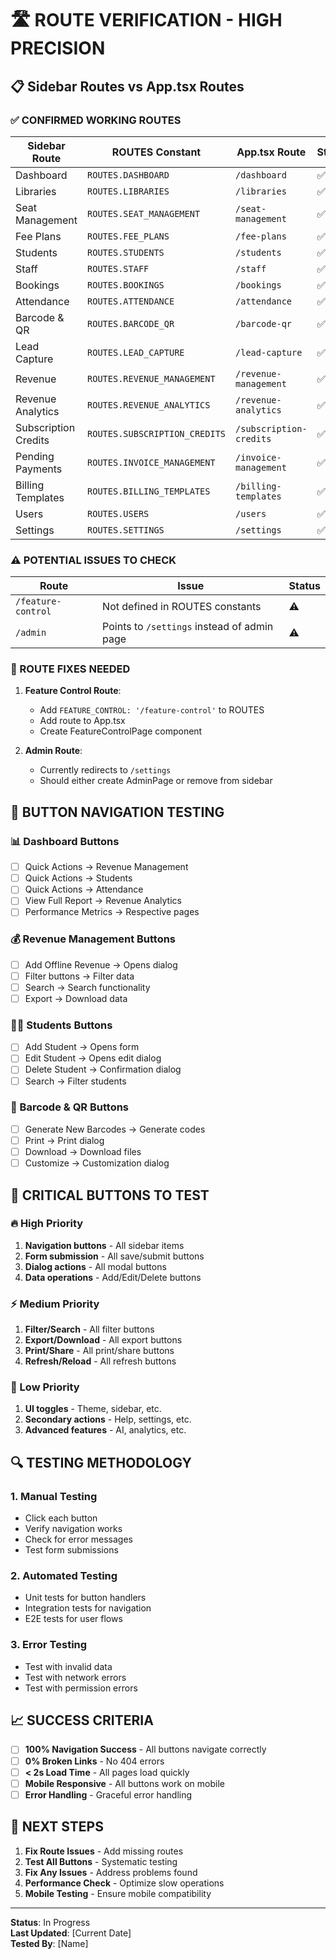 # 🛣️ **ROUTE VERIFICATION - HIGH PRECISION**

## **📋 Sidebar Routes vs App.tsx Routes**

### **✅ CONFIRMED WORKING ROUTES**

| Sidebar Route | ROUTES Constant | App.tsx Route | Status |
|---------------|-----------------|---------------|---------|
| Dashboard | `ROUTES.DASHBOARD` | `/dashboard` | ✅ |
| Libraries | `ROUTES.LIBRARIES` | `/libraries` | ✅ |
| Seat Management | `ROUTES.SEAT_MANAGEMENT` | `/seat-management` | ✅ |
| Fee Plans | `ROUTES.FEE_PLANS` | `/fee-plans` | ✅ |
| Students | `ROUTES.STUDENTS` | `/students` | ✅ |
| Staff | `ROUTES.STAFF` | `/staff` | ✅ |
| Bookings | `ROUTES.BOOKINGS` | `/bookings` | ✅ |
| Attendance | `ROUTES.ATTENDANCE` | `/attendance` | ✅ |
| Barcode & QR | `ROUTES.BARCODE_QR` | `/barcode-qr` | ✅ |
| Lead Capture | `ROUTES.LEAD_CAPTURE` | `/lead-capture` | ✅ |
| Revenue | `ROUTES.REVENUE_MANAGEMENT` | `/revenue-management` | ✅ |
| Revenue Analytics | `ROUTES.REVENUE_ANALYTICS` | `/revenue-analytics` | ✅ |
| Subscription Credits | `ROUTES.SUBSCRIPTION_CREDITS` | `/subscription-credits` | ✅ |
| Pending Payments | `ROUTES.INVOICE_MANAGEMENT` | `/invoice-management` | ✅ |
| Billing Templates | `ROUTES.BILLING_TEMPLATES` | `/billing-templates` | ✅ |
| Users | `ROUTES.USERS` | `/users` | ✅ |
| Settings | `ROUTES.SETTINGS` | `/settings` | ✅ |

### **⚠️ POTENTIAL ISSUES TO CHECK**

| Route | Issue | Status |
|-------|-------|---------|
| `/feature-control` | Not defined in ROUTES constants | ⚠️ |
| `/admin` | Points to `/settings` instead of admin page | ⚠️ |

### **🔧 ROUTE FIXES NEEDED**

1. **Feature Control Route**:
   - Add `FEATURE_CONTROL: '/feature-control'` to ROUTES
   - Add route to App.tsx
   - Create FeatureControlPage component

2. **Admin Route**:
   - Currently redirects to `/settings`
   - Should either create AdminPage or remove from sidebar

## **🎯 BUTTON NAVIGATION TESTING**

### **📊 Dashboard Buttons**
- [ ] Quick Actions → Revenue Management
- [ ] Quick Actions → Students
- [ ] Quick Actions → Attendance
- [ ] View Full Report → Revenue Analytics
- [ ] Performance Metrics → Respective pages

### **💰 Revenue Management Buttons**
- [ ] Add Offline Revenue → Opens dialog
- [ ] Filter buttons → Filter data
- [ ] Search → Search functionality
- [ ] Export → Download data

### **👨‍🎓 Students Buttons**
- [ ] Add Student → Opens form
- [ ] Edit Student → Opens edit dialog
- [ ] Delete Student → Confirmation dialog
- [ ] Search → Filter students

### **📱 Barcode & QR Buttons**
- [ ] Generate New Barcodes → Generate codes
- [ ] Print → Print dialog
- [ ] Download → Download files
- [ ] Customize → Customization dialog

## **🚨 CRITICAL BUTTONS TO TEST**

### **🔥 High Priority**
1. **Navigation buttons** - All sidebar items
2. **Form submission** - All save/submit buttons
3. **Dialog actions** - All modal buttons
4. **Data operations** - Add/Edit/Delete buttons

### **⚡ Medium Priority**
1. **Filter/Search** - All filter buttons
2. **Export/Download** - All export buttons
3. **Print/Share** - All print/share buttons
4. **Refresh/Reload** - All refresh buttons

### **📱 Low Priority**
1. **UI toggles** - Theme, sidebar, etc.
2. **Secondary actions** - Help, settings, etc.
3. **Advanced features** - AI, analytics, etc.

## **🔍 TESTING METHODOLOGY**

### **1. Manual Testing**
- Click each button
- Verify navigation works
- Check for error messages
- Test form submissions

### **2. Automated Testing**
- Unit tests for button handlers
- Integration tests for navigation
- E2E tests for user flows

### **3. Error Testing**
- Test with invalid data
- Test with network errors
- Test with permission errors

## **📈 SUCCESS CRITERIA**

- [ ] **100% Navigation Success** - All buttons navigate correctly
- [ ] **0% Broken Links** - No 404 errors
- [ ] **< 2s Load Time** - All pages load quickly
- [ ] **Mobile Responsive** - All buttons work on mobile
- [ ] **Error Handling** - Graceful error handling

## **🎯 NEXT STEPS**

1. **Fix Route Issues** - Add missing routes
2. **Test All Buttons** - Systematic testing
3. **Fix Any Issues** - Address problems found
4. **Performance Check** - Optimize slow operations
5. **Mobile Testing** - Ensure mobile compatibility

---
**Status**: In Progress  
**Last Updated**: [Current Date]  
**Tested By**: [Name]






